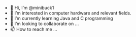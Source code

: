 - 👋 Hi, I’m @minibuck1
- 👀 I’m interested in computer hardware and relevant fields.
- 🌱 I’m currently learning Java and C programming
- 💞️ I’m looking to collaborate on ...
- 📫 How to reach me ...

<!---
minibuck1/minibuck1 is a ✨ special ✨ repository because its `README.md` (this file) appears on your GitHub profile.
You can click the Preview link to take a look at your changes.
--->
